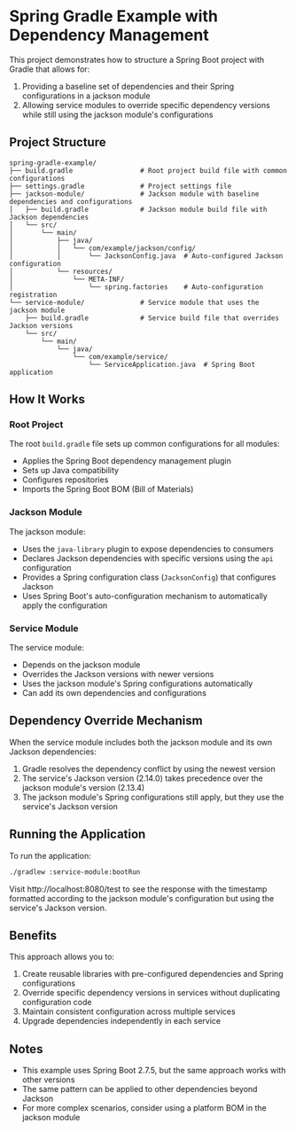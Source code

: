 # Spring Gradle Example with Dependency Management

This project demonstrates how to structure a Spring Boot project with Gradle that allows for:

1. Providing a baseline set of dependencies and their Spring configurations in a jackson module
2. Allowing service modules to override specific dependency versions while still using the jackson module's configurations

## Project Structure

```
spring-gradle-example/
├── build.gradle                 # Root project build file with common configurations
├── settings.gradle              # Project settings file
├── jackson-module/              # Jackson module with baseline dependencies and configurations
│   ├── build.gradle             # Jackson module build file with Jackson dependencies
│   └── src/
│       └── main/
│           ├── java/
│           │   └── com/example/jackson/config/
│           │       └── JacksonConfig.java  # Auto-configured Jackson configuration
│           └── resources/
│               └── META-INF/
│                   └── spring.factories    # Auto-configuration registration
└── service-module/              # Service module that uses the jackson module
    ├── build.gradle             # Service build file that overrides Jackson versions
    └── src/
        └── main/
            └── java/
                └── com/example/service/
                    └── ServiceApplication.java  # Spring Boot application
```

## How It Works

### Root Project

The root `build.gradle` file sets up common configurations for all modules:

- Applies the Spring Boot dependency management plugin
- Sets up Java compatibility
- Configures repositories
- Imports the Spring Boot BOM (Bill of Materials)

### Jackson Module

The jackson module:

- Uses the `java-library` plugin to expose dependencies to consumers
- Declares Jackson dependencies with specific versions using the `api` configuration
- Provides a Spring configuration class (`JacksonConfig`) that configures Jackson
- Uses Spring Boot's auto-configuration mechanism to automatically apply the configuration

### Service Module

The service module:

- Depends on the jackson module
- Overrides the Jackson versions with newer versions
- Uses the jackson module's Spring configurations automatically
- Can add its own dependencies and configurations

## Dependency Override Mechanism

When the service module includes both the jackson module and its own Jackson dependencies:

1. Gradle resolves the dependency conflict by using the newest version
2. The service's Jackson version (2.14.0) takes precedence over the jackson module's version (2.13.4)
3. The jackson module's Spring configurations still apply, but they use the service's Jackson version

## Running the Application

To run the application:

```bash
./gradlew :service-module:bootRun
```

Visit http://localhost:8080/test to see the response with the timestamp formatted according to the jackson module's configuration but using the service's Jackson version.

## Benefits

This approach allows you to:

1. Create reusable libraries with pre-configured dependencies and Spring configurations
2. Override specific dependency versions in services without duplicating configuration code
3. Maintain consistent configuration across multiple services
4. Upgrade dependencies independently in each service

## Notes

- This example uses Spring Boot 2.7.5, but the same approach works with other versions
- The same pattern can be applied to other dependencies beyond Jackson
- For more complex scenarios, consider using a platform BOM in the jackson module
